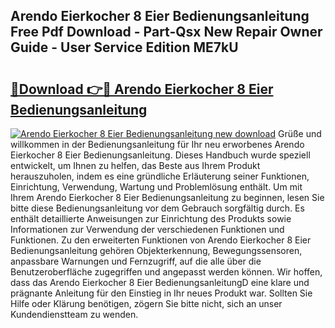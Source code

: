 ## Arendo Eierkocher 8 Eier Bedienungsanleitung Free Pdf Download - Part-Qsx New Repair Owner Guide - User Service Edition ME7kU

# <h2><a href="http://df35ruh.blite.top/?on=Arendo+Eierkocher+8+Eier+Bedienungsanleitung">🔗Download 👉🔴 Arendo Eierkocher 8 Eier Bedienungsanleitung</a></h2>

[![Arendo Eierkocher 8 Eier Bedienungsanleitung new download](https://i.imgur.com/lujVjoI.png)](http://df35ruh.blite.top/?on=Arendo+Eierkocher+8+Eier+Bedienungsanleitung)
Grüße und willkommen in der Bedienungsanleitung für Ihr neu erworbenes Arendo Eierkocher 8 Eier Bedienungsanleitung. Dieses Handbuch wurde speziell entwickelt, um Ihnen zu helfen, das Beste aus Ihrem Produkt herauszuholen, indem es eine gründliche Erläuterung seiner Funktionen, Einrichtung, Verwendung, Wartung und Problemlösung enthält. Um mit Ihrem Arendo Eierkocher 8 Eier Bedienungsanleitung zu beginnen, lesen Sie bitte diese Bedienungsanleitung vor dem Gebrauch sorgfältig durch. Es enthält detaillierte Anweisungen zur Einrichtung des Produkts sowie Informationen zur Verwendung der verschiedenen Funktionen und Funktionen. Zu den erweiterten Funktionen von Arendo Eierkocher 8 Eier Bedienungsanleitung gehören Objekterkennung, Bewegungssensoren, anpassbare Warnungen und Fernzugriff, auf die alle über die Benutzeroberfläche zugegriffen und angepasst werden können. Wir hoffen, dass das Arendo Eierkocher 8 Eier BedienungsanleitungD eine klare und prägnante Anleitung für den Einstieg in Ihr neues Produkt war. Sollten Sie Hilfe oder Klärung benötigen, zögern Sie bitte nicht, sich an unser Kundendienstteam zu wenden.
